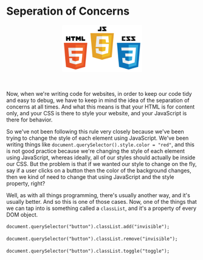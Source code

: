 # Seperation of Concerns

<figure align="center">
  <img src="../Assets/DOM4.png" alt="Basic Website structure" style="width:50%; border-radius: 4px; cursor: pointer;" />
  <!-- <figcaption align="center">
    <em>Figure 1: Seperation of files</em>
  </figcaption> -->
</figure>

<br/>

Now, when we're writing code for websites, in order to keep our code tidy and easy to debug, we have to keep in mind the idea of the separation of concerns at all times. And what this means is that your HTML is for content only, and your CSS is there to style your website, and your JavaScript is there for behavior.

So we've not been following this rule very closely because we've been trying to change the style of each element using JavaScript. We've been writing things like `document.querySelector().style.color = "red"`, and this is not good practice because we're changing the style of each element using JavaScript, whereas ideally, all of our styles should actually be inside our CSS. But the problem is that if we wanted our style to change on the fly, say if a user clicks on a button then the color of the background changes, then we kind of need to change that using JavaScript and the style property, right?

Well, as with all things programming, there's usually another way, and it's usually better. And so this is one of those cases. Now, one of the things that we can tap into is something called a `classList`, and it's a property of every DOM object.

```
document.querySelector("button").classList.add("invisible");

document.querySelector("button").classList.remove("invisible");

document.querySelector("button").classList.toggle("toggle");
```
